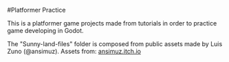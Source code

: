 #Platformer Practice

This is a platformer game projects made from tutorials in order to practice game developing in Godot.

The "Sunny-land-files" folder is composed from public assets made by Luis Zuno (@ansimuz). 
Assets from: [ansimuz.itch.io](https://ansimuz.itch.io/sunny-land-pixel-game-art)
